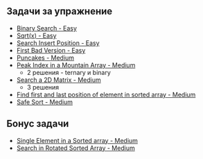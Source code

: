 ## Задачи за упражнение

- [Binary Search - Easy](https://leetcode.com/problems/binary-search/)
- [Sqrt(x) - Easy](https://leetcode.com/problems/sqrtx/)
- [Search Insert Position - Easy](https://leetcode.com/problems/search-insert-position)
- [First Bad Version - Easy](https://leetcode.com/problems/first-bad-version)
- [Puncakes - Medium](https://www.hackerrank.com/contests/exam-2022-part2-sda/challenges/puncakes/problem)
- [Peak Index in a Mountain Array - Medium](https://leetcode.com/problems/peak-index-in-a-mountain-array)
    - 2 решения - ternary и binary
- [Search a 2D Matrix - Medium](https://leetcode.com/problems/search-a-2d-matrix)
    - 3 решения
- [Find first and last position of element in sorted array - Medium](https://leetcode.com/problems/find-first-and-last-position-of-element-in-sorted-array/)
- [Safe Sort - Medium](https://www.hackerrank.com/contests/si-practice-2/challenges/task-1-1-1)

## Бонус задачи
- [Single Element in a Sorted array - Medium](https://leetcode.com/problems/single-element-in-a-sorted-array/)
- [Search in Rotated Sorted Array - Medium](https://leetcode.com/problems/search-in-rotated-sorted-array/)
